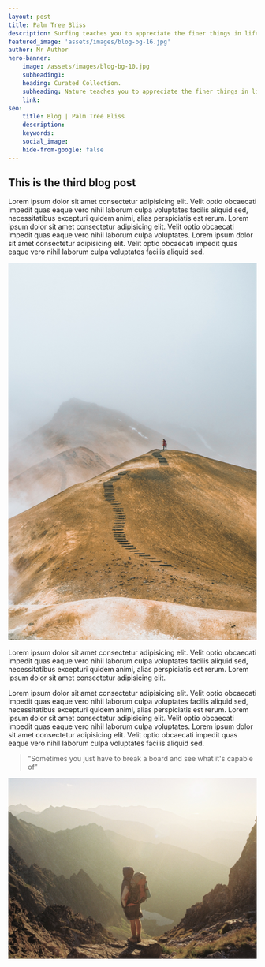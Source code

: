 ```yaml
---
layout: post
title: Palm Tree Bliss
description: Surfing teaches you to appreciate the finer things in life, to be present, live in the moment and just breath.
featured_image: 'assets/images/blog-bg-16.jpg'
author: Mr Author
hero-banner:
    image: /assets/images/blog-bg-10.jpg
    subheading1: 
    heading: Curated Collection.
    subheading: Nature teaches you to appreciate the finer things in life, to be present, live in the moment and just breath. 
    link:
seo:
    title: Blog | Palm Tree Bliss
    description: 
    keywords: 
    social_image: 
    hide-from-google: false
---
```



## This is the third blog post 


Lorem ipsum dolor sit amet consectetur adipisicing elit. Velit optio obcaecati impedit quas eaque vero nihil laborum culpa voluptates facilis aliquid sed, necessitatibus excepturi quidem animi, alias perspiciatis est rerum. Lorem ipsum dolor sit amet consectetur adipisicing elit. Velit optio obcaecati impedit quas eaque vero nihil laborum culpa voluptates. Lorem ipsum dolor sit amet consectetur adipisicing elit. Velit optio obcaecati impedit quas eaque vero nihil laborum culpa voluptates facilis aliquid sed. 

<img src="/assets/images/blog-bg-7.jpg">

Lorem ipsum dolor sit amet consectetur adipisicing elit. Velit optio obcaecati impedit quas eaque vero nihil laborum culpa voluptates facilis aliquid sed, necessitatibus excepturi quidem animi, alias perspiciatis est rerum. Lorem ipsum dolor sit amet consectetur adipisicing elit. 

Lorem ipsum dolor sit amet consectetur adipisicing elit. Velit optio obcaecati impedit quas eaque vero nihil laborum culpa voluptates facilis aliquid sed, necessitatibus excepturi quidem animi, alias perspiciatis est rerum. Lorem ipsum dolor sit amet consectetur adipisicing elit. Velit optio obcaecati impedit quas eaque vero nihil laborum culpa voluptates. Lorem ipsum dolor sit amet consectetur adipisicing elit. Velit optio obcaecati impedit quas eaque vero nihil laborum culpa voluptates facilis aliquid sed.

> "Sometimes you just have to break a board and see what it's capable of"

<img src="/assets/images/blog-bg-11.jpg">